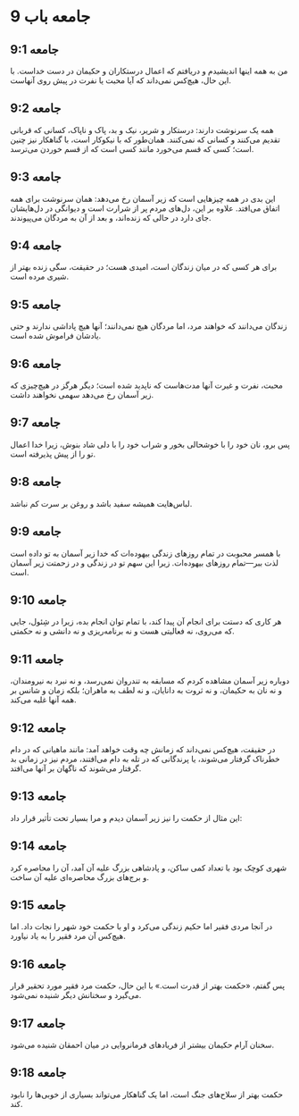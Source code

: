 # جامعه باب 9

## جامعه 9:1
من به همه اینها اندیشیدم و دریافتم که اعمال درستکاران و حکیمان در دست خداست. با این حال، هیچ‌کس نمی‌داند که آیا محبت یا نفرت در پیش روی آنهاست.

## جامعه 9:2
همه یک سرنوشت دارند: درستکار و شریر، نیک و بد، پاک و ناپاک، کسانی که قربانی تقدیم می‌کنند و کسانی که نمی‌کنند. همان‌طور که با نیکوکار است، با گناهکار نیز چنین است؛ کسی که قسم می‌خورد مانند کسی است که از قسم خوردن می‌ترسد.

## جامعه 9:3
این بدی در همه چیزهایی است که زیر آسمان رخ می‌دهد: همان سرنوشت برای همه اتفاق می‌افتد. علاوه بر این، دل‌های مردم پر از شرارت است و دیوانگی در دل‌هایشان جای دارد در حالی که زنده‌اند، و بعد از آن به مردگان می‌پیوندند.

## جامعه 9:4
برای هر کسی که در میان زندگان است، امیدی هست؛ در حقیقت، سگی زنده بهتر از شیری مرده است.

## جامعه 9:5
زندگان می‌دانند که خواهند مرد، اما مردگان هیچ نمی‌دانند؛ آنها هیچ پاداشی ندارند و حتی یادشان فراموش شده است.

## جامعه 9:6
محبت، نفرت و غیرت آنها مدت‌هاست که ناپدید شده است؛ دیگر هرگز در هیچ‌چیزی که زیر آسمان رخ می‌دهد سهمی نخواهند داشت.

## جامعه 9:7
پس برو، نان خود را با خوشحالی بخور و شراب خود را با دلی شاد بنوش، زیرا خدا اعمال تو را از پیش پذیرفته است.

## جامعه 9:8
لباس‌هایت همیشه سفید باشد و روغن بر سرت کم نباشد.

## جامعه 9:9
با همسر محبوبت در تمام روزهای زندگی بیهوده‌ات که خدا زیر آسمان به تو داده است لذت ببر—تمام روزهای بیهوده‌ات. زیرا این سهم تو در زندگی و در زحمتت زیر آسمان است.

## جامعه 9:10
هر کاری که دستت برای انجام آن پیدا کند، با تمام توان انجام بده، زیرا در شِئول، جایی که می‌روی، نه فعالیتی هست و نه برنامه‌ریزی و نه دانشی و نه حکمتی.

## جامعه 9:11
دوباره زیر آسمان مشاهده کردم که مسابقه به تندروان نمی‌رسد، و نه نبرد به نیرومندان، و نه نان به حکیمان، و نه ثروت به دانایان، و نه لطف به ماهران؛ بلکه زمان و شانس بر همه آنها غلبه می‌کند.

## جامعه 9:12
در حقیقت، هیچ‌کس نمی‌داند که زمانش چه وقت خواهد آمد: مانند ماهیانی که در دام خطرناک گرفتار می‌شوند، یا پرندگانی که در تله به دام می‌افتند، مردم نیز در زمانی بد گرفتار می‌شوند که ناگهان بر آنها می‌افتد.

## جامعه 9:13
این مثال از حکمت را نیز زیر آسمان دیدم و مرا بسیار تحت تأثیر قرار داد:

## جامعه 9:14
شهری کوچک بود با تعداد کمی ساکن، و پادشاهی بزرگ علیه آن آمد، آن را محاصره کرد و برج‌های بزرگ محاصره‌ای علیه آن ساخت.

## جامعه 9:15
در آنجا مردی فقیر اما حکیم زندگی می‌کرد و او با حکمت خود شهر را نجات داد. اما هیچ‌کس آن مرد فقیر را به یاد نیاورد.

## جامعه 9:16
پس گفتم، «حکمت بهتر از قدرت است.» با این حال، حکمت مرد فقیر مورد تحقیر قرار می‌گیرد و سخنانش دیگر شنیده نمی‌شود.

## جامعه 9:17
سخنان آرام حکیمان بیشتر از فریادهای فرمانروایی در میان احمقان شنیده می‌شود.

## جامعه 9:18
حکمت بهتر از سلاح‌های جنگ است، اما یک گناهکار می‌تواند بسیاری از خوبی‌ها را نابود کند.
